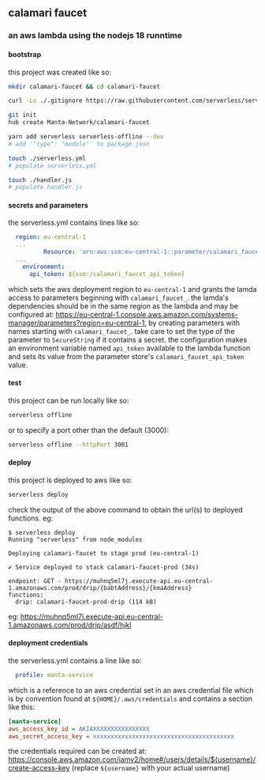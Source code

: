 ## calamari faucet
### an aws lambda using the nodejs 18 runntime

#### bootstrap
this project was created like so:

```bash
mkdir calamari-faucet && cd calamari-faucet

curl -Lo ./.gitignore https://raw.githubusercontent.com/serverless/serverless-starter/master/.gitignore

git init
hub create Manta-Network/calamari-faucet

yarn add serverless serverless-offline --dev
# add '"type": "module"' to package.json

touch ./serverless.yml
# populate serverless.yml

touch ./handler.js
# populate handler.js
```

#### secrets and parameters

the serverless.yml contains lines like so:

```yml
  region: eu-central-1
  ...
          Resource: 'arn:aws:ssm:eu-central-1::parameter/calamari_faucet_*'
  ...
    environment:
      api_token: ${ssm:/calamari_faucet_api_token}
```

which sets the aws deployment region to `eu-central-1` and grants the lamda access to parameters beginning with `calamari_faucet_`. the lamda's dependencies should be in the same region as the lambda and may be configured at: https://eu-central-1.console.aws.amazon.com/systems-manager/parameters?region=eu-central-1, by creating parameters with names starting with `calamari_faucet_`. take care to set the type of the parameter to `SecureString` if it contains a secret. the configuration makes an environment variable named `api_token` available to the lambda function and sets its value from the parameter store's `calamari_faucet_api_token` value.

#### test
this project can be run locally like so:

```bash
serverless offline
```

or to specify a port other than the default (3000):

```bash
serverless offline --httpPort 3001
```

#### deploy
this project is deployed to aws like so:

```bash
serverless deploy
```

check the output of the above command to obtain the url(s) to deployed functions. eg:

```
$ serverless deploy
Running "serverless" from node_modules

Deploying calamari-faucet to stage prod (eu-central-1)

✔ Service deployed to stack calamari-faucet-prod (34s)

endpoint: GET - https://muhnq5ml7j.execute-api.eu-central-1.amazonaws.com/prod/drip/{babtAddress}/{kmaAddress}
functions:
  drip: calamari-faucet-prod-drip (114 kB)
```

eg: https://muhnq5ml7j.execute-api.eu-central-1.amazonaws.com/prod/drip/asdf/hjkl

#### deployment credentials

the serverless.yml contains a line like so:

```yml
  profile: manta-service
```

which is a reference to an aws credential set in an aws credential file which is by convention found at `${HOME}/.aws/credentials` and contains a section like this:

```ini
[manta-service]
aws_access_key_id = AKIAXXXXXXXXXXXXXXXX
aws_secret_access_key = xxxxxxxxxxxxxxxxxxxxxxxxxxxxxxxxxxxxxxxx
```
 
the credentials required can be created at: https://console.aws.amazon.com/iamv2/home#/users/details/${username}/create-access-key (replace `${username}` with your actual username)
